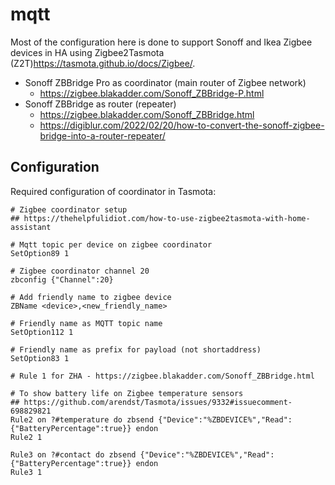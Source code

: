 # mqtt

Most of the configuration here is done to support Sonoff and Ikea Zigbee devices in HA using Zigbee2Tasmota (Z2T)<https://tasmota.github.io/docs/Zigbee/>.

- Sonoff ZBBridge Pro as coordinator (main router of Zigbee network)
  - <https://zigbee.blakadder.com/Sonoff_ZBBridge-P.html>
- Sonoff ZBBridge as router (repeater)
  - <https://zigbee.blakadder.com/Sonoff_ZBBridge.html>
  - <https://digiblur.com/2022/02/20/how-to-convert-the-sonoff-zigbee-bridge-into-a-router-repeater/>

## Configuration

Required configuration of coordinator in Tasmota:

```
# Zigbee coordinator setup
## https://thehelpfulidiot.com/how-to-use-zigbee2tasmota-with-home-assistant

# Mqtt topic per device on zigbee coordinator
SetOption89 1

# Zigbee coordinator channel 20
zbconfig {"Channel":20}

# Add friendly name to zigbee device
ZBName <device>,<new_friendly_name>

# Friendly name as MQTT topic name
SetOption112 1

# Friendly name as prefix for payload (not shortaddress)
SetOption83 1

# Rule 1 for ZHA - https://zigbee.blakadder.com/Sonoff_ZBBridge.html

# To show battery life on Zigbee temperature sensors
## https://github.com/arendst/Tasmota/issues/9332#issuecomment-698829821
Rule2 on ?#temperature do zbsend {"Device":"%ZBDEVICE%","Read":{"BatteryPercentage":true}} endon
Rule2 1

Rule3 on ?#contact do zbsend {"Device":"%ZBDEVICE%","Read":{"BatteryPercentage":true}} endon
Rule3 1
```

